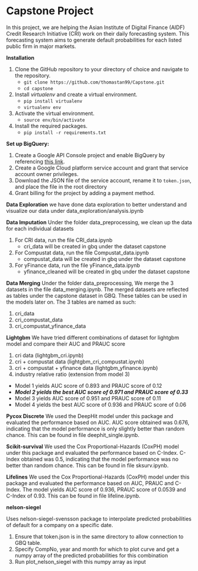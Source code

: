 # Capstone Project

In this project, we are helping the Asian Institute of Digital Finance (AIDF) Credit Research Initiative (CRI) work on their daily forecasting system. 
This forecasting system aims to generate default probabilities for each listed public firm in major markets.

**Installation**
1. Clone the GitHub repository to your directory of choice and navigate to the repository.
    - `git clone https://github.com/thomastan99/Capstone.git`
    - `cd capstone`
2. Install _virtualenv_ and create a virtual environment.
   - `pip install virtualenv`
   - `virtualenv env`
3. Activate the virtual environment.
   - `source env/bin/activate`
4. Install the required packages.
   - `pip install -r requirements.txt`


**Set up BigQuery:**
1. Create a Google API Console project and enable BigQuery by referencing [this link](https://support.google.com/analytics/answer/3416092?hl=en#zippy=%2Cin-this-article).
2. Create a Google Cloud platform service account and grant that service account owner privileges.
3. Download the JSON file of the service account, rename it to `token.json`, and place the file in the root directory
4. Grant billing for the project by adding a payment method.

**Data Exploration**
we have done data exploration to better understand and visualize our data under data_exploration/analysis.ipynb

**Data Imputation**
Under the folder data_preprocessing, we clean up the data for each individual datasets 
1) For CRI data, run the file CRI_data.ipynb 
    - cri_data will be created in gbq under the dataset capstone
2) For Compustat data, run the file Compustat_data.ipynb
    - compustat_data will be created in gbq under the dataset capstone
3) For yFinance data, run the file yFinance_data.ipynb
    - yfinance_cleaned will be created in gbq under the dataset capstone

**Data Merging**
Under the folder data_preprocessing,
We merge the 3 datasets in the file data_merging.ipynb. The merged datasets are reflected as tables under the capstone dataset in GBQ. These tables can be used in the models later on. The 3 tables are named as such:
1) cri_data
2) cri_compustat_data
3) cri_compustat_yfinance_data

**Lightgbm**
We have tried different combinations of dataset for lightgbm model and compare their AUC and PRAUC score 
1) cri data (lightgbm_cri.ipynb)
2) cri + compustat data (lightgbm_cri_compustat.ipynb)
3) cri + compustat + yfinance data (lightgbm_yfinance.ipynb)
4) industry relative ratio (extension from model 3)
- Model 1 yields AUC score of 0.893 and PRAUC score of 0.12
- ***Model 2 yields the best AUC score of 0.971 and PRAUC score of 0.33***
- Model 3 yields AUC score of 0.951 and PRAUC score of 0.11
- Model 4 yields the best AUC score of 0.936 and PRAUC score of 0.06

**Pycox Discrete**
We used the DeepHit model under this package and evaluated the performance based on AUC. 
AUC score obtained was 0.676, indicating that the model performance is only slightly better than random chance. This can be found in file deephit_single.ipynb.

**Scikit-survival**
We used the Cox Proportional-Hazards (CoxPH) model under this package and evaluated the performance based on C-Index.
C-Index obtained was 0.5, indicating that the model performance was no better than random chance. This can be found in file sksurv.ipynb.

**Lifelines**
We used the Cox Proportional-Hazards (CoxPH) model under this package and evaluated the performance based on AUC, PRAUC and C-Index.
The model yields AUC score of 0.936, PRAUC score of 0.0539 and C-Index of 0.93. This can be found in file lifeline.ipynb.

**nelson-siegel**  

Uses nelson-siegel-svensson package to interpolate predicted probabilities of default for a company on a specific date. 
1) Ensure that token.json is in the same directory to allow connection to GBQ table.
2) Specify CompNo, year and month for which to plot curve and get a numpy array of the predicted probabilities for this combination
3) Run plot_nelson_siegel with this numpy array as input
